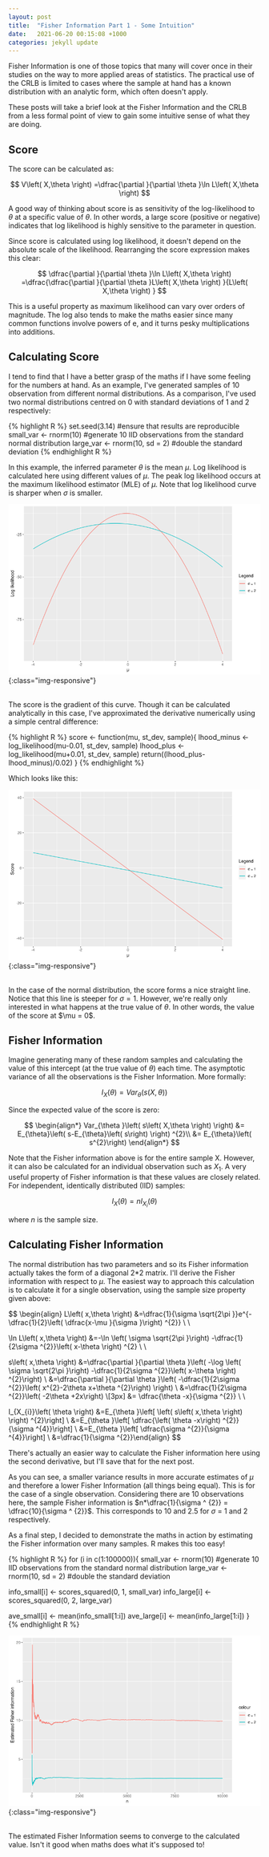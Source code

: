 ```yaml
---
layout: post
title:  "Fisher Information Part 1 - Some Intuition"
date:   2021-06-20 00:15:08 +1000
categories: jekyll update
---
```


Fisher Information is one of those topics that many will cover once in their studies on the way to more applied areas of statistics. The practical use of the CRLB is limited to cases where the sample at hand has a known distribution with an analytic form, which often doesn't apply.

These posts will take a brief look at the Fisher Information and the CRLB from a less formal point of view to gain some intuitive sense of what they are doing.

## Score

The score can be calculated as:

$$ V\left( X,\theta \right) =\dfrac{\partial }{\partial \theta }\ln L\left( X,\theta \right) $$

A good way of thinking about score is as sensitivity of the log-likelihood to $\theta$ at a specific value of $\theta$. In other words, a large score (positive or negative) indicates that log likelihood is highly sensitive to the parameter in question.

Since score is calculated using log likelihood, it doesn't depend on the absolute scale of the likelihood. Rearranging the score expression makes this clear:

$$ \dfrac{\partial }{\partial \theta }\ln L\left( X,\theta \right) =\dfrac{\dfrac{\partial }{\partial \theta }L\left( X,\theta \right) }{L\left( X,\theta \right) } $$

This is a useful property as maximum likelihood can vary over orders of magnitude. The log also tends to make the maths easier since many common functions involve powers of e, and it turns pesky multiplications into additions.

## Calculating Score

I tend to find that I have a better grasp of the maths if I have some feeling for the numbers at hand. As an example, I've generated samples of 10 observation from different normal distributions. As a comparison, I've used two normal distributions centred on 0 with standard deviations of 1 and 2 respectively:

{% highlight R %}
set.seed(3.14) #ensure that results are reproducible
small_var <- rnorm(10) #generate 10 IID observations from the standard normal distribution
large_var <- rnorm(10, sd = 2) #double the standard deviation
{% endhighlight R %}

In this example, the inferred parameter $\theta$ is the mean $\mu$. Log likelihood is calculated here using different values of $\mu$. The peak log likelihood occurs at the maximum likelihood estimator (MLE) of $\mu$. Note that log likelihood curve is sharper when $\sigma$ is smaller.

![Log likelihood vs µ](/images/CRLB/graph1.png){:class="img-responsive"}
&nbsp;  
&nbsp;

The score is the gradient of this curve. Though it can be calculated analytically in this case, I've approximated the  derivative numerically using a simple central difference:

{% highlight R %}
score <- function(mu, st_dev, sample){
  lhood_minus <- log_likelihood(mu-0.01, st_dev, sample)
  lhood_plus <- log_likelihood(mu+0.01, st_dev, sample)
  return((lhood_plus-lhood_minus)/0.02)
}
{% endhighlight %}

Which looks like this:

![Score vs µ](/images/CRLB/graph2.png){:class="img-responsive"}
&nbsp;  
&nbsp;

In the case of the normal distribution, the score forms a nice straight line. Notice that this line is steeper for $\sigma = 1$. However, we're really only interested in what happens at the true value of $\theta$. In other words, the value of the score at $\mu = 0\$.

## Fisher Information

Imagine generating many of these random samples and calculating the value of this intercept (at the true value of $\theta$) each time. The asymptotic variance of all the observations is the Fisher Information. More formally:

$$ I_{X}\left( \theta \right) =Var_{\theta}\left( s\left( X,\theta \right) \right) $$

Since the expected value of the score is zero:

$$ \begin{align*}
Var_{\theta }\left( s\left( X,\theta \right) \right) &= E_{\theta}\left( s-E_{\theta}\left( s\right) \right) ^{2}\\ &= E_{\theta}\left( s^{2}\right)
\end{align*} $$

Note that the Fisher information above is for the entire sample X. However, it can also be calculated for an individual observation such as $X_{1}$. A very useful property of Fisher information is that these values are closely related. For independent, identically distributed (IID) samples:

$$ I_{X}(\theta) = nI_{X_{i}}(\theta) $$

where $n$ is the sample size.

## Calculating Fisher Information

The normal distribution has two parameters and so its Fisher information actually takes the form of a diagonal 2*2 matrix. I'll derive the Fisher information with respect to $\mu$. The easiest way to approach this calculation is to calculate it for a single observation, using the sample size property given above:

$$ \begin{align}
L\left( x,\theta \right) &=\dfrac{1}{\sigma \sqrt{2\pi }}e^{-\dfrac{1}{2}\left( \dfrac{x-\mu }{\sigma }\right) ^{2}} \\ \\

 \ln L\left( x,\theta \right) &=-\ln \left( \sigma \sqrt{2\pi }\right) -\dfrac{1}{2\sigma ^{2}}\left( x-\theta \right) ^{2} \\ \\

 s\left( x,\theta \right) &=\dfrac{\partial }{\partial \theta }\left( -\log \left( \sigma \sqrt{2\pi }\right) -\dfrac{1}{2\sigma ^{2}}\left( x-\theta \right) ^{2}\right) \\ &=\dfrac{\partial }{\partial \theta }\left( -\dfrac{1}{2\sigma ^{2}}\left( x^{2}-2\theta x+\theta ^{2}\right) \right) \\ &=\dfrac{1}{2\sigma ^{2}}\left( -2\theta +2x\right) \\[3px] &= \dfrac{\theta -x}{\sigma ^{2}} \\ \\

 I_{X_{i}}\left( \theta \right) &=E_{\theta }\left[ \left( s\left( x,\theta \right) \right) ^{2}\right] \\ &=E_{\theta }\left[ \dfrac{\left( \theta -x\right) ^{2}}{\sigma ^{4}}\right] \\ &=E_{\theta }\left[ \dfrac{\sigma ^{2}}{\sigma ^{4}}\right] \\ &=\dfrac{1}{\sigma ^{2}}\end{align} $$

There's actually an easier way to calculate the Fisher information here using the second derivative, but I'll save that for the next post.

As you can see, a smaller variance results in more accurate estimates of $\mu$ and therefore a lower Fisher Information (all things being equal). This is for the case of a single observation. Considering there are 10 observations here, the sample Fisher information is  $n*\dfrac{1}{\sigma ^ {2}} = \dfrac{10}{\sigma ^ {2}}$. This corresponds to 10 and 2.5 for $\sigma$ = 1 and 2 respectively.

As a final step, I decided to demonstrate the maths in action by estimating the Fisher information over many samples. R makes this too easy!

{% highlight R %}
for (i in c(1:100000)){
  small_var <- rnorm(10) #generate 10 IID observations from the standard normal distribution
  large_var <- rnorm(10, sd = 2) #double the standard deviation

  info_small[i] <- scores_squared(0, 1, small_var)
  info_large[i] <- scores_squared(0, 2, large_var)

  ave_small[i] <- mean(info_small[1:i])
  ave_large[i] <- mean(info_large[1:i])
}
{% endhighlight R %}

![Estimated Fisher Information](/images/CRLB/graph3.png){:class="img-responsive"}
&nbsp;  
&nbsp;

The estimated Fisher Information seems to converge to the calculated value. Isn't it good when maths does what it's supposed to!
